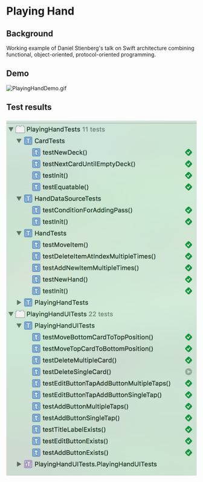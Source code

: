 Playing Hand
===============

Background
----------
Working example of Daniel Stienberg's talk on Swift architecture combining functional, object-oriented, protocol-oriented programming.

Demo
----
![PlayingHandDemo.gif](PlayingHandDemo.gif?raw=1)

Test results
------------
<h3 align="left">
<img src="PlayingHandTestResults.png" alt="test results" />
</h3>
